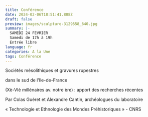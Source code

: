 ```yaml
---
title: Conférence
date: 2024-02-06T18:51:41.808Z
draft: false
preview: images/sculpture-3129558_640.jpg
summary: |-
  SAMEDI 24 FEVRIER
  Samedi de 17h à 19h
  Entrée libre
language: fr
categories: A la Une
tags: Conférence
---
```

Sociétés mésolithiques et gravures rupestres

dans le sud de l’Ile-de-France

(Xè-VIè millénaires av. notre ère) : apport des recherches récentes

Par Colas Guéret et Alexandre Cantin, archéologues du laboratoire

« Technologie et Ethnologie des Mondes Préhistoriques » - CNRS
